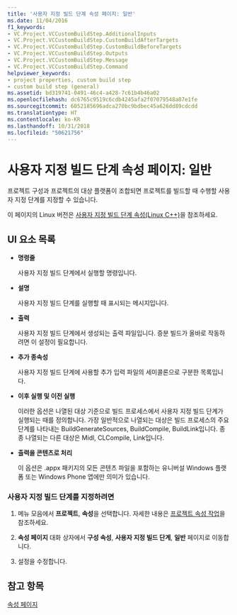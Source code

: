 ```yaml
---
title: '사용자 지정 빌드 단계 속성 페이지: 일반'
ms.date: 11/04/2016
f1_keywords:
- VC.Project.VCCustomBuildStep.AdditionalInputs
- VC.Project.VCCustomBuildStep.CustomBuildAfterTargets
- VC.Project.VCCustomBuildStep.CustomBuildBeforeTargets
- VC.Project.VCCustomBuildStep.Outputs
- VC.Project.VCCustomBuildStep.Message
- VC.Project.VCCustomBuildStep.Command
helpviewer_keywords:
- project properties, custom build step
- custom build step (general)
ms.assetid: bd319741-0491-46c4-a428-7c61b4b46a02
ms.openlocfilehash: dc6765c9519c6cdb4245afa2f07079548a07e1fe
ms.sourcegitcommit: 6052185696adca270bc9bdbec45a626dd89cdcdd
ms.translationtype: HT
ms.contentlocale: ko-KR
ms.lasthandoff: 10/31/2018
ms.locfileid: "50621756"
---
```

# <a name="custom-build-step-property-page-general"></a>사용자 지정 빌드 단계 속성 페이지: 일반

프로젝트 구성과 프로젝트의 대상 플랫폼이 조합되면 프로젝트를 빌드할 때 수행할 사용자 지정 단계를 지정할 수 있습니다.

이 페이지의 Linux 버전은 [사용자 지정 빌드 단계 속성(Linux C++)](../linux/prop-pages/custom-build-step-linux.md)을 참조하세요.

## <a name="uielement-list"></a>UI 요소 목록

- **명령줄**

   사용자 지정 빌드 단계에서 실행할 명령입니다.

- **설명**

   사용자 지정 빌드 단계를 실행할 때 표시되는 메시지입니다.

- **출력**

   사용자 지정 빌드 단계에서 생성되는 출력 파일입니다. 증분 빌드가 올바로 작동하려면 이 설정이 필요합니다.

- **추가 종속성**

   사용자 지정 빌드 단계에 사용할 추가 입력 파일의 세미콜론으로 구분한 목록입니다.

- **이후 실행 및 이전 실행**

   이러한 옵션은 나열된 대상 기준으로 빌드 프로세스에서 사용자 지정 빌드 단계가 실행되는 때를 정의합니다. 가장 일반적으로 나열되는 대상은 빌드 프로세스의 주요 단계를 나타내는 BuildGenerateSources, BuildCompile, BuildLink입니다. 종종 나열되는 다른 대상은 Midl, CLCompile, Link입니다.

- **출력을 콘텐츠로 처리**

   이 옵션은 .appx 패키지의 모든 콘텐츠 파일을 포함하는 유니버설 Windows 플랫폼 또는 Windows Phone 앱에만 의미가 있습니다.

### <a name="to-specify-a-custom-build-step"></a>사용자 지정 빌드 단계를 지정하려면

1. 메뉴 모음에서 **프로젝트**, **속성**을 선택합니다. 자세한 내용은 [프로젝트 속성 작업](../ide/working-with-project-properties.md)을 참조하세요.

1. **속성 페이지** 대화 상자에서 **구성 속성**, **사용자 지정 빌드 단계**, **일반** 페이지로 이동합니다.

1. 설정을 수정합니다.

## <a name="see-also"></a>참고 항목

[속성 페이지](../ide/property-pages-visual-cpp.md)